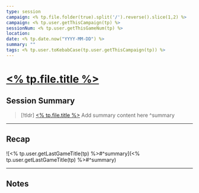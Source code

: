 ```yaml
---
type: session
campaign: <% tp.file.folder(true).split('/').reverse().slice(1,2) %>
campaign: <% tp.user.getThisCampaign(tp) %>
sessionNum: <% tp.user.getThisGameNum(tp) %>
location: 
date: <% tp.date.now("YYYY-MM-DD") %>
summary: ""
tags: <% tp.user.toKebabCase(tp.user.getThisCampaign(tp)) %>
---
```

# [<% tp.file.title %>](<% tp.file.title %>)

## Session Summary

 > [!tldr] [<% tp.file.title %>](<% tp.file.title %>)
> Add summary content here ^summary

---

## Recap

![<% tp.user.getLastGameTitle(tp) %>#^summary](<% tp.user.getLastGameTitle(tp) %>#^summary)

---

## Notes
